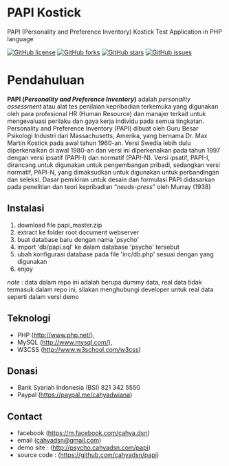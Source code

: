 # PAPI Kostick
PAPI (Personality and Preference Inventory) Kostick Test Application in PHP language

[![GitHub license](https://img.shields.io/badge/license-MIT-blue.svg)](https://raw.githubusercontent.com/cahyadsn/papi/master/LICENSE)
[![GitHub forks](https://img.shields.io/github/forks/cahyadsn/papi.svg)](https://github.com/cahyadsn/papi/network)
[![GitHub stars](https://img.shields.io/github/stars/cahyadsn/papi.svg)](https://github.com/cahyadsn/papi/stargazers)
[![GitHub issues](https://img.shields.io/github/issues/cahyadsn/papi.svg)](https://github.com/cahyadsn/papi/issues)

# Pendahuluan
**PAPI (*Personality and Preference Inventory*)** adalah *personality assessment* atau alat tes penilaian kepribadian terkemuka yang digunakan oleh para profesional HR (Human Resource) dan manajer terkait untuk mengevaluasi perilaku dan gaya kerja individu pada semua tingkatan. Personality and Preference Inventory (PAPI) dibuat oleh Guru Besar Psikologi Industri dari Massachusetts, Amerika, yang bernama Dr. Max Martin Kostick pada awal tahun 1960-an. Versi Swedia lebih dulu diperkenalkan di awal 1980-an dan versi ini diperkenalkan pada tahun 1997 dengan versi ipsatif (PAPI-I) dan normatif (PAPI-N). Versi ipsatif, PAPI-I, dirancang untuk digunakan untuk pengembangan pribadi, sedangkan versi normatif, PAPI-N, yang dimaksudkan untuk digunakan untuk perbandingan dan seleksi. Dasar pemikiran untuk desain dan formulasi PAPI didasarkan pada penelitian dan teori kepribadian “*needs-press*” oleh Murray (1938)

## Instalasi
1. download file papi_master.zip 
2. extract ke folder root document webserver
3. buat database baru dengan nama 'psycho'
4. import 'db/papi.sql' ke dalam database 'psycho' tersebut
5. ubah konfigurasi database pada file 'inc/db.php' sesuai dengan yang digunakan 
6. enjoy

*note* : data dalam repo ini adalah berupa dummy data, real data tidak termasuk dalam repo ini, silakan menghubungi developer untuk real data  seperti dalam versi demo

## Teknologi
+ PHP (http://www.php.net/), 
+ MySQL (http://www.mysql.com/), 
+ W3CSS (http://www.w3school.com/w3css)

## Donasi
+ Bank Syariah Indonesia (BSI) 821 342 5550
+ Paypal (https://paypal.me/cahyadwiana)

## Contact
+ facebook (https://m.facebook.com/cahya.dsn)
+ email (cahyadsn@gmail.com)
+ demo site    : (http://psycho.cahyadsn.com/papi)
+ source code  : (https://github.com/cahyadsn/papi)
